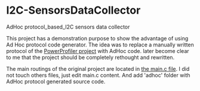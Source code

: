 # I2C-SensorsDataCollector
AdHoc protocol_based_I2C sensors data collector

This project has a demonstration purpose to show the advantage of using Ad Hoc protocol code generator.
The idea was to replace a manually written protocol of the [PowerProfiler project](https://github.com/pvvx/STM32INA2xxPowerProfiler) with AdHoc code.
later become clear to me that the project should be completely rethought and rewritten.

The main routings of the original project are located in [the main.c file](https://github.com/pvvx/STM32INA2xxPowerProfiler/blob/master/STM32F103/Main/main.c). I did not touch others files, just edit main.c content. And add 'adhoc' folder with AdHoc protocol generated source code. 
